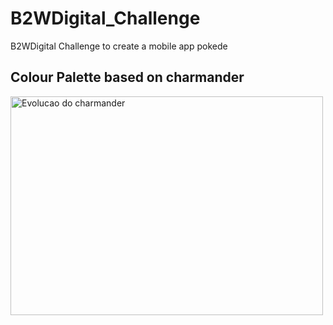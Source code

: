 # B2WDigital_Challenge
B2WDigital Challenge to create a mobile app pokede

## Colour Palette based on charmander 

<img src="https://i.pinimg.com/originals/99/cd/e1/99cde1dd82f1bfb73508977dc2abe45f.jpg" alt="Evolucao do charmander" width=500 height=350/>
